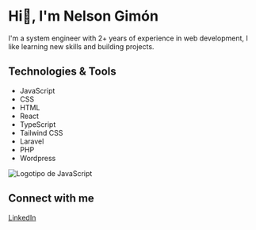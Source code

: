 # Hi👋, I'm Nelson Gimón

I'm a system engineer with 2+ years of experience in web development, I like learning new skills and building projects.


## Technologies & Tools

- JavaScript
- CSS
- HTML
- React
- TypeScript
- Tailwind CSS
- Laravel
- PHP
- Wordpress

![Logotipo de JavaScript](https://upload.wikimedia.org/wikipedia/commons/6/6a/JavaScript-logo.png=200x)

## Connect with me

[LinkedIn](https://www.linkedin.com/in/nelson-gimon/)
